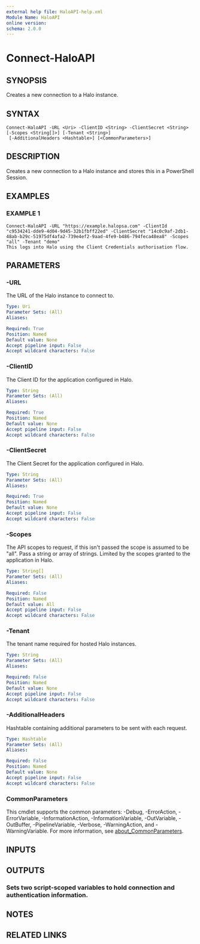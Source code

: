```yaml
---
external help file: HaloAPI-help.xml
Module Name: HaloAPI
online version:
schema: 2.0.0
---
```


# Connect-HaloAPI

## SYNOPSIS
Creates a new connection to a Halo instance.

## SYNTAX

```
Connect-HaloAPI -URL <Uri> -ClientID <String> -ClientSecret <String> [-Scopes <String[]>] [-Tenant <String>]
 [-AdditionalHeaders <Hashtable>] [<CommonParameters>]
```

## DESCRIPTION
Creates a new connection to a Halo instance and stores this in a PowerShell Session.

## EXAMPLES

### EXAMPLE 1
```
Connect-HaloAPI -URL "https://example.halopsa.com" -ClientId "c9534241-dde9-4d04-9d45-32b1fbff22ed" -ClientSecret "14c0c9af-2db1-48ab-b29c-51975df4afa2-739e4ef2-9aad-4fe9-b486-794feca48ea8" -Scopes "all" -Tenant "demo"
This logs into Halo using the Client Credentials authorisation flow.
```

## PARAMETERS

### -URL
The URL of the Halo instance to connect to.

```yaml
Type: Uri
Parameter Sets: (All)
Aliases:

Required: True
Position: Named
Default value: None
Accept pipeline input: False
Accept wildcard characters: False
```

### -ClientID
The Client ID for the application configured in Halo.

```yaml
Type: String
Parameter Sets: (All)
Aliases:

Required: True
Position: Named
Default value: None
Accept pipeline input: False
Accept wildcard characters: False
```

### -ClientSecret
The Client Secret for the application configured in Halo.

```yaml
Type: String
Parameter Sets: (All)
Aliases:

Required: True
Position: Named
Default value: None
Accept pipeline input: False
Accept wildcard characters: False
```

### -Scopes
The API scopes to request, if this isn't passed the scope is assumed to be "all".
Pass a string or array of strings.
Limited by the scopes granted to the application in Halo.

```yaml
Type: String[]
Parameter Sets: (All)
Aliases:

Required: False
Position: Named
Default value: All
Accept pipeline input: False
Accept wildcard characters: False
```

### -Tenant
The tenant name required for hosted Halo instances.

```yaml
Type: String
Parameter Sets: (All)
Aliases:

Required: False
Position: Named
Default value: None
Accept pipeline input: False
Accept wildcard characters: False
```

### -AdditionalHeaders
Hashtable containing additional parameters to be sent with each request.

```yaml
Type: Hashtable
Parameter Sets: (All)
Aliases:

Required: False
Position: Named
Default value: None
Accept pipeline input: False
Accept wildcard characters: False
```

### CommonParameters
This cmdlet supports the common parameters: -Debug, -ErrorAction, -ErrorVariable, -InformationAction, -InformationVariable, -OutVariable, -OutBuffer, -PipelineVariable, -Verbose, -WarningAction, and -WarningVariable. For more information, see [about_CommonParameters](http://go.microsoft.com/fwlink/?LinkID=113216).

## INPUTS

## OUTPUTS

### Sets two script-scoped variables to hold connection and authentication information.
## NOTES

## RELATED LINKS

